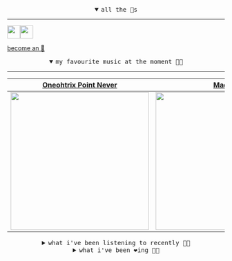 <details open>

<summary align="center"><samp>all the 🥚s</samp></summary>
<hr />

<a href="https://github.com/pvinis"><img src="https://avatars.githubusercontent.com/u/100233?s=90&v=4" width="30" height="30" /><a href="https://github.com/maxPugh"><img src="https://avatars.githubusercontent.com/u/46350013?s=90&u=52a601eaa2d272b35477d096fe782ebf0a8a1f68&v=4" width="30" height="30" />

<samp><a href="https://github.com/bitttttten/bitttttten/stargazers">become an 🥚</a></samp>

</details>

<details open>

<summary align="center"><samp>my favourite music at the moment 🎵🎶</samp></summary>
<hr />

<!-- toc -->

| [Oneohtrix Point Never](https://open.spotify.com/artist/2wPDbhaGXCqROrVmwDdCrK)                                                                                  | [Madlib](https://open.spotify.com/artist/5LhTec3c7dcqBvpLRWbMcf)                                                                                                 | [Four Tet](https://open.spotify.com/artist/7Eu1txygG6nJttLHbZdQOh)                                                                                               | [Aphex Twin](https://open.spotify.com/artist/6kBDZFXuLrZgHnvmPu9NsG)                                                                                             |
| ---------------------------------------------------------------------------------------------------------------------------------------------------------------- | ---------------------------------------------------------------------------------------------------------------------------------------------------------------- | ---------------------------------------------------------------------------------------------------------------------------------------------------------------- | ---------------------------------------------------------------------------------------------------------------------------------------------------------------- |
| [<img src="https://i.scdn.co/image/0513eb98de7ee505153e9175f79e3fb59457c9aa" width="320" height="auto">](https://open.spotify.com/artist/2wPDbhaGXCqROrVmwDdCrK) | [<img src="https://i.scdn.co/image/e73ab683f7db79f808d05538cc4390b4e5d47804" width="320" height="auto">](https://open.spotify.com/artist/5LhTec3c7dcqBvpLRWbMcf) | [<img src="https://i.scdn.co/image/ab6761610000e5eb84e29d09b4917bec2700a0d7" width="320" height="auto">](https://open.spotify.com/artist/7Eu1txygG6nJttLHbZdQOh) | [<img src="https://i.scdn.co/image/5630c4ae80c6d8cb16f021fdf5b4fc28c90420ab" width="320" height="auto">](https://open.spotify.com/artist/6kBDZFXuLrZgHnvmPu9NsG) |

<!-- tocstop -->

</details>

<details>

<summary align="center"><samp>what i've been listening to recently 🎵🎶</samp></summary>
<hr />

<!-- toc -->

| [That Funny Feeling<br />Bo Burnham](https://open.spotify.com/track/7uCq4vBPffjaTMlE8EQzJD)                                                                     | [Cheer Up, My Brother<br />HNNY](https://open.spotify.com/track/37D9O4De2WL1hA6gyResgl)                                                                         | [Brazil<br />Luke Abbott](https://open.spotify.com/track/1QMxUV937BtqTNwZCJMZK3)                                                                                | [Beaten Down<br />Sharon Van Etten](https://open.spotify.com/track/4XQoTwjHncweGETKnty5B5)                                                                      |
| --------------------------------------------------------------------------------------------------------------------------------------------------------------- | --------------------------------------------------------------------------------------------------------------------------------------------------------------- | --------------------------------------------------------------------------------------------------------------------------------------------------------------- | --------------------------------------------------------------------------------------------------------------------------------------------------------------- |
| [<img src="https://i.scdn.co/image/ab6761610000e5eb30d9a4acdf8cd3e8c0ad39ab" width="320" height="auto">](https://open.spotify.com/track/7uCq4vBPffjaTMlE8EQzJD) | [<img src="https://i.scdn.co/image/dcf6166c631fa73d312cf015d791b2ac399b5c63" width="320" height="auto">](https://open.spotify.com/track/37D9O4De2WL1hA6gyResgl) | [<img src="https://i.scdn.co/image/c294efdc3fe6e236cb36072a191193f1acbbd54b" width="320" height="auto">](https://open.spotify.com/track/1QMxUV937BtqTNwZCJMZK3) | [<img src="https://i.scdn.co/image/08450baee6651b0a080ff0f63cda949dfc35ff07" width="320" height="auto">](https://open.spotify.com/track/4XQoTwjHncweGETKnty5B5) |

<!-- tocstop -->

</details>

<details>

<summary align="center"><samp>what i've been ❤️ing 🎵🎶</samp></summary>
<hr />

<!-- toc -->

| [Four Days in May<br />Dreamend](https://open.spotify.com/album/4LW1Nb4Xf5lBW8InYhFMBC)                                                                         | [These Days<br />NEIL FRANCES](https://open.spotify.com/album/0qIXlqFGn3opNxwgY5732H)                                                                           | [Space Ghost Coast To Coast<br />Glass Animals](https://open.spotify.com/album/5bfpRtBW7RNRdsm3tRyl3R)                                                          | [Shark Smile - Edit<br />Big Thief](https://open.spotify.com/album/4euM9oiB6RT6lHFOA47ZCA)                                                                      |
| --------------------------------------------------------------------------------------------------------------------------------------------------------------- | --------------------------------------------------------------------------------------------------------------------------------------------------------------- | --------------------------------------------------------------------------------------------------------------------------------------------------------------- | --------------------------------------------------------------------------------------------------------------------------------------------------------------- |
| [<img src="https://i.scdn.co/image/ab67616d0000b2738aee5da87887fe76f9cb9c3d" width="320" height="auto">](https://open.spotify.com/album/4LW1Nb4Xf5lBW8InYhFMBC) | [<img src="https://i.scdn.co/image/ab67616d0000b2736d97e8900e2f0133ff35d6e6" width="320" height="auto">](https://open.spotify.com/album/0qIXlqFGn3opNxwgY5732H) | [<img src="https://i.scdn.co/image/ab67616d0000b273712701c5e263efc8726b1464" width="320" height="auto">](https://open.spotify.com/album/5bfpRtBW7RNRdsm3tRyl3R) | [<img src="https://i.scdn.co/image/ab67616d0000b2739135c802a3e5ad827fb23ed7" width="320" height="auto">](https://open.spotify.com/album/4euM9oiB6RT6lHFOA47ZCA) |

<!-- tocstop -->

</details>
